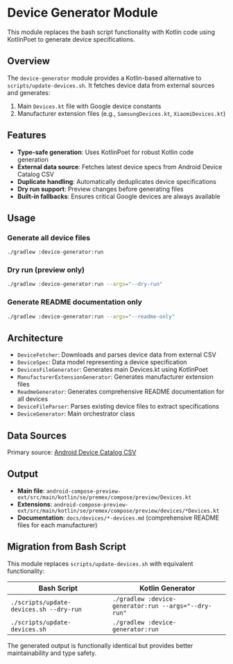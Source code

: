 # Device Generator Module

This module replaces the bash script functionality with Kotlin code using KotlinPoet to generate device specifications.

## Overview

The `device-generator` module provides a Kotlin-based alternative to `scripts/update-devices.sh`. It fetches device data from external sources and generates:

1. Main `Devices.kt` file with Google device constants
2. Manufacturer extension files (e.g., `SamsungDevices.kt`, `XiaomiDevices.kt`)

## Features

- **Type-safe generation**: Uses KotlinPoet for robust Kotlin code generation
- **External data source**: Fetches latest device specs from Android Device Catalog CSV
- **Duplicate handling**: Automatically deduplicates device specifications
- **Dry run support**: Preview changes before generating files
- **Built-in fallbacks**: Ensures critical Google devices are always available

## Usage

### Generate all device files
```bash
./gradlew :device-generator:run
```

### Dry run (preview only)
```bash  
./gradlew :device-generator:run --args="--dry-run"
```

### Generate README documentation only
```bash
./gradlew :device-generator:run --args="--readme-only"
```

## Architecture

- `DeviceFetcher`: Downloads and parses device data from external CSV
- `DeviceSpec`: Data model representing a device specification
- `DevicesFileGenerator`: Generates main Devices.kt using KotlinPoet
- `ManufacturerExtensionGenerator`: Generates manufacturer extension files
- `ReadmeGenerator`: Generates comprehensive README documentation for all devices
- `DeviceFileParser`: Parses existing device files to extract specifications
- `DeviceGenerator`: Main orchestrator class

## Data Sources

Primary source: [Android Device Catalog CSV](https://raw.githubusercontent.com/hossain-khan/android-device-catalog-parser/refs/heads/main/lib/src/test/resources/android-devices-catalog.csv)

## Output

- **Main file**: `android-compose-preview-ext/src/main/kotlin/se/premex/compose/preview/Devices.kt`
- **Extensions**: `android-compose-preview-ext/src/main/kotlin/se/premex/compose/preview/devices/*Devices.kt`
- **Documentation**: `docs/devices/*-devices.md` (comprehensive README files for each manufacturer)

## Migration from Bash Script

This module replaces `scripts/update-devices.sh` with equivalent functionality:

| Bash Script | Kotlin Generator |
|-------------|------------------|
| `./scripts/update-devices.sh --dry-run` | `./gradlew :device-generator:run --args="--dry-run"` |
| `./scripts/update-devices.sh` | `./gradlew :device-generator:run` |

The generated output is functionally identical but provides better maintainability and type safety.